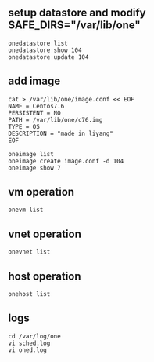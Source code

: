 ## setup datastore and modify SAFE_DIRS="/var/lib/one"
```
onedatastore list
onedatastore show 104
onedatastore update 104
```
## add image
```
cat > /var/lib/one/image.conf << EOF
NAME = Centos7.6
PERSISTENT = NO
PATH = /var/lib/one/c76.img
TYPE = OS
DESCRIPTION = "made in liyang"
EOF

oneimage list
oneimage create image.conf -d 104
oneimage show 7
```
## vm operation
```
onevm list
```
## vnet operation
```
onevnet list
```
## host operation
```
onehost list
```
## logs
```
cd /var/log/one
vi sched.log
vi oned.log
```
